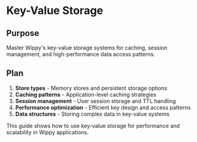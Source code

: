 # Key-Value Storage

<!--
TOC: Building Applications > Data Management > Key-Value Storage
Audience: Backend developers
Duration: 20 minutes
Prerequisites: Database Integration understanding
-->

## Purpose

Master Wippy's key-value storage systems for caching, session management, and high-performance data access patterns.

## Plan

1. **Store types** - Memory stores and persistent storage options
2. **Caching patterns** - Application-level caching strategies
3. **Session management** - User session storage and TTL handling
4. **Performance optimization** - Efficient key design and access patterns
5. **Data structures** - Storing complex data in key-value systems

This guide shows how to use key-value storage for performance and scalability in Wippy applications.

<!--
Implementation will cover:
- store.memory configuration and usage
- TTL-based expiration and cleanup
- Session storage patterns for web applications
- Key naming conventions and organization
- JSON serialization for complex data
- Performance monitoring and optimization
-->
